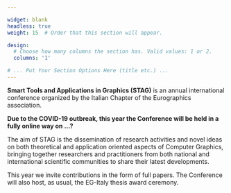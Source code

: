 ```yaml
---

widget: blank
headless: true
weight: 15  # Order that this section will appear.

design:
  # Choose how many columns the section has. Valid values: 1 or 2.
  columns: '1'

# ... Put Your Section Options Here (title etc.) ...
---
```



**Smart Tools and Applications in Graphics (STAG)** is an annual international conference organized by the Italian Chapter of the Eurographics association.

**Due to the COVID-19 outbreak, this year the Conference will be held in a fully online way on ...?**

The aim of STAG is the dissemination of research activities and novel ideas on both theoretical and application oriented aspects of Computer Graphics, bringing together researchers and practitioners from both national and international scientific communities to share their latest developments.

This year we invite contributions in the form of full papers. The Conference will also host, as usual, the EG-Italy thesis award ceremony.
